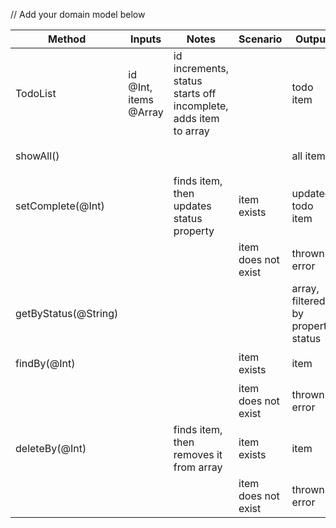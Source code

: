 // Add your domain model below

Method               | Inputs                                   | Notes                                                           | Scenario            | Output                            | Example
-------------------- | ---------------------------------------- | --------------------------------------------------------------- | ------------------- | --------------------------------- | -------
TodoList             | id @Int, items @Array                    | id increments, status starts off incomplete, adds item to array |                     | todo item                         | `create('hello') => {id: 1, text: "hello", status: "incomplete"}`
showAll()            |                                          |                                                                 |                     | all items                         | `showAll() => [{id: 1, text: "hello", status: "incomplete"}]`
setComplete(@Int)    |                                          | finds item, then updates status property                        |item exists          | updated todo item                 | `setComplete(1) => {id: 1, text: "hello", status: "complete"}`
                     |                                          |                                                                 |item does not exist  | thrown error                      | `setComplete(1) => thrown error "Item not Found"`
getByStatus(@String) |                                          |                                                                 |                     | array, filtered by property status| `getByStatus("incomplete") => [{id: 1, text: "hello", status: "incomplete"}]`
findBy(@Int)         |                                          |                                                                 |item exists          | item                              | `findBy(1) => {id: 1, text: "hello", status: "incomplete"}`
                     |                                          |                                                                 |item does not exist  | thrown error                      | `findBy(1) => thrown error "Item not Found"`
deleteBy(@Int)       |                                          | finds item, then removes it from array                          |item exists          | item                              | `deleteBy(@Int) => {id: 1, text: "hello", status: "incomplete"}`
                     |                                          |                                                                 |item does not exist  | thrown error                      | `deleteBy(@Int) => thrown error "Item not Found"`
